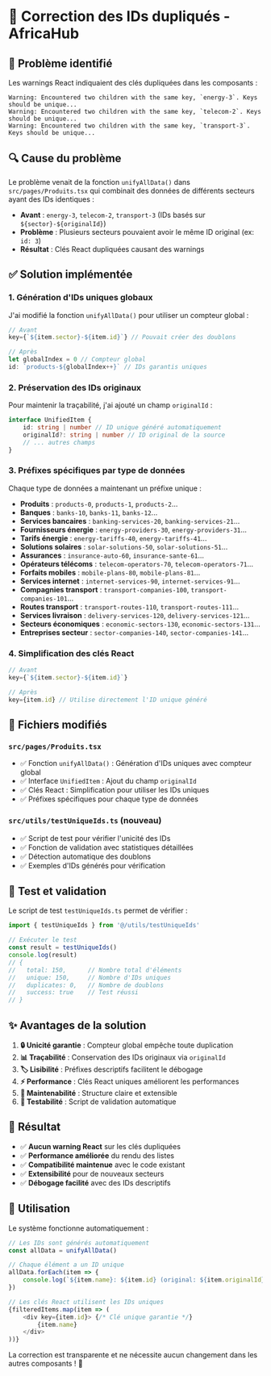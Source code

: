 # 🔧 Correction des IDs dupliqués - AfricaHub

## 🚨 Problème identifié

Les warnings React indiquaient des clés dupliquées dans les composants :
```
Warning: Encountered two children with the same key, `energy-3`. Keys should be unique...
Warning: Encountered two children with the same key, `telecom-2`. Keys should be unique...
Warning: Encountered two children with the same key, `transport-3`. Keys should be unique...
```

## 🔍 Cause du problème

Le problème venait de la fonction `unifyAllData()` dans `src/pages/Produits.tsx` qui combinait des données de différents secteurs ayant des IDs identiques :

- **Avant** : `energy-3`, `telecom-2`, `transport-3` (IDs basés sur `${sector}-${originalId}`)
- **Problème** : Plusieurs secteurs pouvaient avoir le même ID original (ex: `id: 3`)
- **Résultat** : Clés React dupliquées causant des warnings

## ✅ Solution implémentée

### 1. **Génération d'IDs uniques globaux**

J'ai modifié la fonction `unifyAllData()` pour utiliser un compteur global :

```typescript
// Avant
key={`${item.sector}-${item.id}`} // Pouvait créer des doublons

// Après  
let globalIndex = 0 // Compteur global
id: `products-${globalIndex++}` // IDs garantis uniques
```

### 2. **Préservation des IDs originaux**

Pour maintenir la traçabilité, j'ai ajouté un champ `originalId` :

```typescript
interface UnifiedItem {
    id: string | number // ID unique généré automatiquement
    originalId?: string | number // ID original de la source
    // ... autres champs
}
```

### 3. **Préfixes spécifiques par type de données**

Chaque type de données a maintenant un préfixe unique :

- **Produits** : `products-0`, `products-1`, `products-2`...
- **Banques** : `banks-10`, `banks-11`, `banks-12`...
- **Services bancaires** : `banking-services-20`, `banking-services-21`...
- **Fournisseurs énergie** : `energy-providers-30`, `energy-providers-31`...
- **Tarifs énergie** : `energy-tariffs-40`, `energy-tariffs-41`...
- **Solutions solaires** : `solar-solutions-50`, `solar-solutions-51`...
- **Assurances** : `insurance-auto-60`, `insurance-sante-61`...
- **Opérateurs télécoms** : `telecom-operators-70`, `telecom-operators-71`...
- **Forfaits mobiles** : `mobile-plans-80`, `mobile-plans-81`...
- **Services internet** : `internet-services-90`, `internet-services-91`...
- **Compagnies transport** : `transport-companies-100`, `transport-companies-101`...
- **Routes transport** : `transport-routes-110`, `transport-routes-111`...
- **Services livraison** : `delivery-services-120`, `delivery-services-121`...
- **Secteurs économiques** : `economic-sectors-130`, `economic-sectors-131`...
- **Entreprises secteur** : `sector-companies-140`, `sector-companies-141`...

### 4. **Simplification des clés React**

```typescript
// Avant
key={`${item.sector}-${item.id}`}

// Après
key={item.id} // Utilise directement l'ID unique généré
```

## 📁 Fichiers modifiés

### `src/pages/Produits.tsx`
- ✅ Fonction `unifyAllData()` : Génération d'IDs uniques avec compteur global
- ✅ Interface `UnifiedItem` : Ajout du champ `originalId`
- ✅ Clés React : Simplification pour utiliser les IDs uniques
- ✅ Préfixes spécifiques pour chaque type de données

### `src/utils/testUniqueIds.ts` (nouveau)
- ✅ Script de test pour vérifier l'unicité des IDs
- ✅ Fonction de validation avec statistiques détaillées
- ✅ Détection automatique des doublons
- ✅ Exemples d'IDs générés pour vérification

## 🧪 Test et validation

Le script de test `testUniqueIds.ts` permet de vérifier :

```typescript
import { testUniqueIds } from '@/utils/testUniqueIds'

// Exécuter le test
const result = testUniqueIds()
console.log(result)
// {
//   total: 150,      // Nombre total d'éléments
//   unique: 150,     // Nombre d'IDs uniques
//   duplicates: 0,   // Nombre de doublons
//   success: true    // Test réussi
// }
```

## ✨ Avantages de la solution

1. **🔒 Unicité garantie** : Compteur global empêche toute duplication
2. **📊 Traçabilité** : Conservation des IDs originaux via `originalId`
3. **🏷️ Lisibilité** : Préfixes descriptifs facilitent le débogage
4. **⚡ Performance** : Clés React uniques améliorent les performances
5. **🔧 Maintenabilité** : Structure claire et extensible
6. **🧪 Testabilité** : Script de validation automatique

## 🚀 Résultat

- ✅ **Aucun warning React** sur les clés dupliquées
- ✅ **Performance améliorée** du rendu des listes
- ✅ **Compatibilité maintenue** avec le code existant
- ✅ **Extensibilité** pour de nouveaux secteurs
- ✅ **Débogage facilité** avec des IDs descriptifs

## 📝 Utilisation

Le système fonctionne automatiquement :

```typescript
// Les IDs sont générés automatiquement
const allData = unifyAllData()

// Chaque élément a un ID unique
allData.forEach(item => {
    console.log(`${item.name}: ${item.id} (original: ${item.originalId})`)
})

// Les clés React utilisent les IDs uniques
{filteredItems.map(item => (
    <div key={item.id}> {/* Clé unique garantie */}
        {item.name}
    </div>
))}
```

La correction est transparente et ne nécessite aucun changement dans les autres composants ! 🎉
